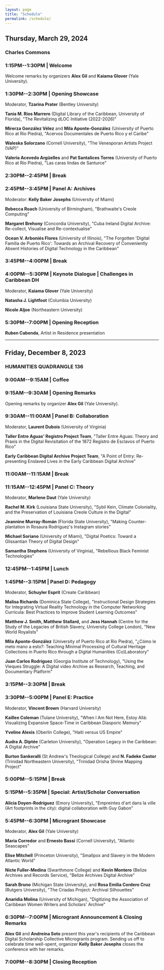 ```yaml
---
layout: page
title: "Schedule"
permalink: /schedule/
---
```


## Thursday, March 29, 2024

### Charles Commons 

### 1:15PM--1:30PM | Welcome

Welcome remarks by organizers **Alex Gil** and **Kaiama Glover** (Yale University).

### 1:30PM--2:30PM | Opening Showcase

Moderator, **Tzarina Prater** (Bentley University)

**Tania M. Ríos Marrero** (Digital Library of the Caribbean, University
of Florida), "The Revitalizing dLOC Initiative (2022-2026)"

**Mirerza González Vélez** and **Mila Aponte-González** (University of
Puerto Rico at Río Piedra), "Acervos Documentales de Puerto Rico y el Caribe"

**Waleska Solorzano** (Cornell University), \"The Venesporan Artists Project (VAP)\"

**Valeria Acevedo Argüelles** and **Pat Santalices Torres** (University
of Puerto Rico at Río Piedra), \"Las caras lindas de Santurce\"

### 2:30PM--2:45PM | Break

### 2:45PM--3:45PM | Panel A: Archives

Moderator: **Kelly Baker Josephs** (University of Miami)

**Rebecca Roach** (University of Birmingham), \"Brathwaite's Creole Computing\"

**Margaret Brehony** (Concordia University), "Cuba Ireland Digital Archive: Re-collect, Visualise and Re-contextualise"

**Ocean V. Arboniés Flores** (University of Illinois), \"The Forgotten 'Digital Familia de Puerto Rico': Towards an Archival Recovery of Conveniently Absent Histories of Digital Technology in the Caribbean\"

### 3:45PM--4:00PM | Break

### 4:00PM--5:30PM | Keynote Dialogue | Challenges in Caribbean DH

Moderator, **Kaiama Glover** (Yale University)

**Natasha J. Lightfoot** (Columbia University)

**Nicole Aljoe** (Northeastern University)

### 5:30PM--7:00PM | Opening Reception

**Ruben Cabenda**, Artist in Residence presentation

---

## Friday, December 8, 2023

### HUMANITIES QUADRANGLE 136

### 9:00AM--9:15AM | Coffee

### 9:15AM--9:30AM | Opening Remarks

Opening remarks by organizer **Alex Gil** (Yale University).

### 9:30AM--11:00AM | Panel B: Collaboration

Moderator, **Laurent Dubois** (University of Virginia)

**Taller Entre Aguas\' Registro Project Team**, "Taller Entre Aguas: Theory and Praxis in the Digital Revisitation of
the 1872 Registro de Esclavos of Puerto Rico\"

**Early Caribbean Digital Archive Project Team**, "A Point of Entry: Re-presenting Enslaved Lives in the Early Caribbean Digital Archive"

### 11:00AM--11:15AM | Break

### 11:15AM--12:45PM | Panel C: Theory

Moderator, **Marlene Daut** (Yale University)

**Rachel M. Kirk** (Louisiana State University), "Sybil Kein, Climate Coloniality, and the Preservation of Louisiana Creole Culture in the
Digital\"

**Jeannine Murray-Román** (Florida State University), "Making Counter-plantation in Rosaura Rodríguez\'s Instagram stories"

**Michael Soriano** (University of Miami), "Digital Poetics: Toward a Glissantian Theory of Digital Design"

**Samantha Stephens** (University of Virginia), "Rebellious Black Feminist Technologies"

### 12:45PM--1:45PM | Lunch

### 1:45PM--3:15PM | Panel D: Pedagogy

Moderator, **Schuyler Esprit** (Create Caribbean)

**Malisa Richards** (Dominica State College), \"Instructional Design Strategies for Integrating Virtual Reality Technology in the Computer Networking Curricula: Best Practices to Improve Student Learning Outcomes\"

**Matthew J. Smith, Matthew Stallard,** and **Jess Hannah** (Centre for
the Study of the Legacies of British Slavery, University College London),
"New World Royalists"

**Mila Aponte-González** (University of Puerto Rico at Río Piedra), "¿Cómo le meto mano a esto?: Teaching Minimal Processing of Cultural Heritage Collections in Puerto Rico through a Digital Humanities (Co)Laboratory"

**Juan Carlos Rodríguez** (Georgia Institute of Technology), \"Using the Vieques Struggle: A Digital video Archive as Research, Teaching, and Documentary Platform\"

### 3:15PM--3:30PM | Break

### 3:30PM--5:00PM | Panel E: Practice

Moderator, **Vincent Brown** (Harvard University)

**Kaillee Coleman** (Tulane University), \"When I Am Not Here, Estoy Allá: Visualizing Expansive Space-Time in Caribbean Diasporic Memory\"

**Yveline Alexis** (Oberlin College), "Haiti versus US Empire"

**Audra A. Diptée** (Carleton University), \"Operation Legacy in the Caribbean: A Digital Archive\"

**Burton Sankeralli** (St Andrew\'s Theological College) and **N. Fadeke Castor** (Trinidad Northeastern University), "Trinidad Orisha Shrine Mapping Project"

### 5:00PM--5:15PM | Break

### 5:15PM--5:35PM | Special: Artist/Scholar Conversation

**Alicia Doyen-Rodríguez** (Emory University), \"Empreintes d\'art dans la ville (Art footprints in the city): digital collaboration with Guy Gabon\"

### 5:45PM--6:30PM | Microgrant Showcase

Moderator, **Alex Gil** (Yale University)

**Maria Corredor** and **Ernesto Bassi** (Cornell University), "Atlantic Seascapes"

**Elise Mitchell** (Princeton University), "Smallpox and Slavery in the Modern Atlantic World"

**Nicte Fuller-Medina** (Swarthmore College) and **Kevin Montero** (Belize Archives and Records Service), "Belize Archives Digital Archive"

**Sarah Bruno** (Michigan State University), and **Rosa Emilia Cordero Cruz** (Rutgers University), "The Criadas Project: Archival Silhouettes"

**Anaridia Molina** (University of Michigan), \"Digitizing the Association of Caribbean Women Writers and Scholars' Archive\"

### 6:30PM--7:00PM | Microgrant Announcement & Closing Remarks

**Alex Gil** and **Andreína Soto** present this year's recipients of the Caribbean Digital Scholarship Collective Microgrants program. Sending us off to celebrate time well-spent, organizer **Kelly Baker Josephs** closes the conference with her remarks.

### 7:00PM--8:30PM | Closing Reception
